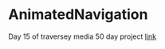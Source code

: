 # AnimatedNavigation
Day 15 of traversey media 50 day project
[link](https://inezmallandain.github.io/AnimatedNavigation/)